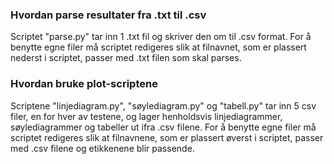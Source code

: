 ### Hvordan parse resultater fra .txt til .csv
Scriptet "parse.py" tar inn 1 .txt fil og skriver den om til .csv format.
For å benytte egne filer må scriptet redigeres slik at filnavnet, som er plassert nederst i scriptet, passer med .txt filen som skal parses.

### Hvordan bruke plot-scriptene
Scriptene "linjediagram.py", "søylediagram.py" og "tabell.py" tar inn 5 csv filer, en for hver av testene, og lager henholdsvis linjediagrammer, søylediagrammer og tabeller ut ifra .csv filene.
For å benytte egne filer må scriptet redigeres slik at filnavnene, som er plassert øverst i scriptet, passer med .csv filene og etikkenene blir passende.
